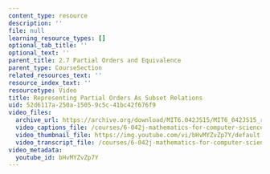 ```yaml
---
content_type: resource
description: ''
file: null
learning_resource_types: []
optional_tab_title: ''
optional_text: ''
parent_title: 2.7 Partial Orders and Equivalence
parent_type: CourseSection
related_resources_text: ''
resource_index_text: ''
resourcetype: Video
title: Representing Partial Orders As Subset Relations
uid: 52d6117a-250a-1505-9c5c-41bc42f676f9
video_files:
  archive_url: https://archive.org/download/MIT6.042JS15/MIT6_042JS15_reppo_ipod.mp4
  video_captions_file: /courses/6-042j-mathematics-for-computer-science-spring-2015/8bd2b87fc2615e5aae43894ade6b722b_bHvMYZvZp7Y.vtt
  video_thumbnail_file: https://img.youtube.com/vi/bHvMYZvZp7Y/default.jpg
  video_transcript_file: /courses/6-042j-mathematics-for-computer-science-spring-2015/e7dbdef44f23e2fd411d2fd7d290632b_bHvMYZvZp7Y.pdf
video_metadata:
  youtube_id: bHvMYZvZp7Y
---
```

